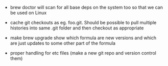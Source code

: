 * brew doctor will scan for all base deps on the system too so that we can be used
  on Linux

* cache git checkouts as eg. foo.git. Should be possible to pull multiple
  histories into same .git folder and then checkout as appropriate

* make brew upgrade show which formula are new versions and which are just updates
  to some other part of the formula

* proper handling for etc files (make a new git repo and version control them)
